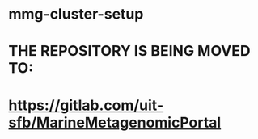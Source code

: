# mmg-cluster-setup  

# THE REPOSITORY IS BEING MOVED TO:  
# https://gitlab.com/uit-sfb/MarineMetagenomicPortal  

